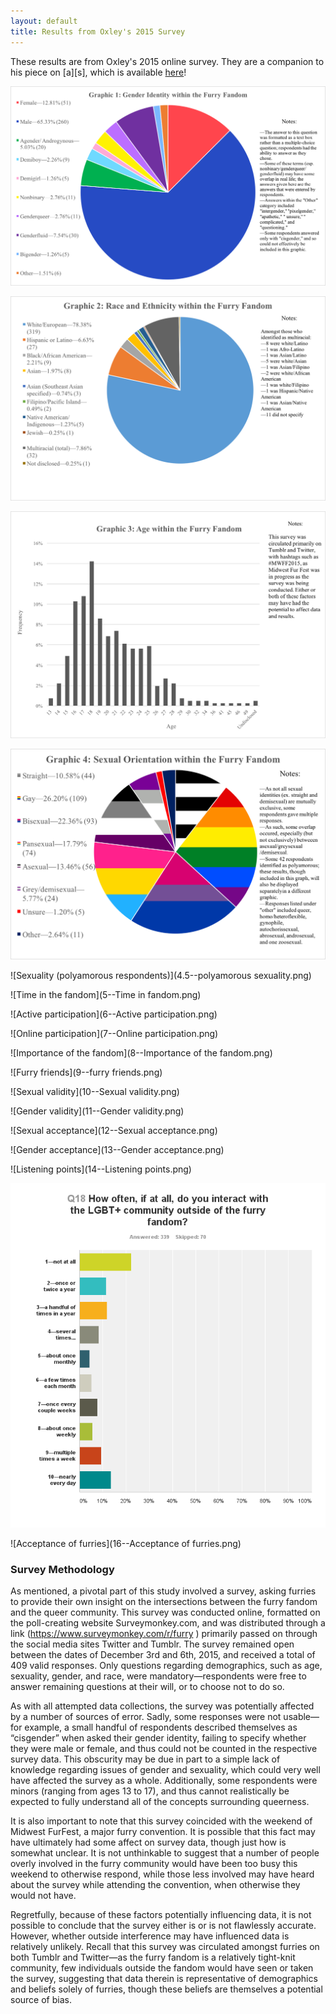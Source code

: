 ```yaml
---
layout: default
title: Results from Oxley's 2015 Survey
---
```


These results are from Oxley's 2015 online survey.  They are a companion to his piece on \[a\]\[s\], which is available [here](http://www.adjectivespecies.com/2016/05/17/acceptance-and-affurmation/)!

![Gender](1--Gender.png)

![Race and Ethnicity](2--Race_ethnicity.png)

![Age](3--Age.png)

![Sexuality](4--sexuality.png)

![Sexuality (polyamorous respondents)](4.5--polyamorous sexuality.png)

![Time in the fandom](5--Time in fandom.png)

![Active participation](6--Active participation.png)

![Online participation](7--Online participation.png)

![Importance of the fandom](8--Importance of the fandom.png)

![Furry friends](9--furry friends.png)

![Sexual validity](10--Sexual validity.png)

![Gender validity](11--Gender validity.png)

![Sexual acceptance](12--Sexual acceptance.png)

![Gender acceptance](13--Gender acceptance.png)

![Listening points](14--Listening points.png)

![LGBT+](15--LGBT.png)

![Acceptance of furries](16--Acceptance of furries.png)

### Survey Methodology

As mentioned, a pivotal part of this study involved a survey, asking furries to provide their own insight on the intersections between the furry fandom and the queer community. This survey was conducted online, formatted on the poll-creating website Surveymonkey.com, and was distributed through a link (https://www.surveymonkey.com/r/furry ) primarily passed on through the social media sites Twitter and Tumblr. The survey remained open between the dates of December 3rd and 6th, 2015, and received a total of 409 valid responses. Only questions regarding demographics, such as age, sexuality, gender, and race, were mandatory—respondents were free to answer remaining questions at their will, or to choose not to do so.

As with all attempted data collections, the survey was potentially affected by a number of sources of error. Sadly, some responses were not usable—for example, a small handful of respondents described themselves as “cisgender” when asked their gender identity, failing to specify whether they were male or female, and thus could not be counted in the respective survey data. This obscurity may be due in part to a simple lack of knowledge regarding issues of gender and sexuality, which could very well have affected the survey as a whole. Additionally, some respondents were minors (ranging from ages 13 to 17), and thus cannot realistically be expected to fully understand all of the concepts surrounding queerness.

It is also important to note that this survey coincided with the weekend of Midwest FurFest, a major furry convention. It is possible that this fact may have ultimately had some affect on survey data, though just how is somewhat unclear. It is not unthinkable to suggest that a number of people overly involved in the furry community would have been too busy this weekend to otherwise respond, while those less involved may have heard about the survey while attending the convention, when otherwise they would not have.

Regretfully, because of these factors potentially influencing data, it is not possible to conclude that the survey either is or is not flawlessly accurate. However, whether outside interference may have influenced data is relatively unlikely. Recall that this survey was circulated amongst furries on both Tumblr and Twitter—as the furry fandom is a relatively tight-knit community, few individuals outside the fandom would have seen or taken the survey, suggesting that data therein is representative of demographics and beliefs solely of furries, though these beliefs are themselves a potential source of bias.
